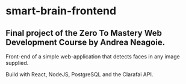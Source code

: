 # smart-brain-frontend

## Final project of the Zero To Mastery Web Development Course by Andrea Neagoie.

Front-end of a simple web-application that detects faces in any image supplied.

Build with React, NodeJS, PostgreSQL and the Clarafai API.
